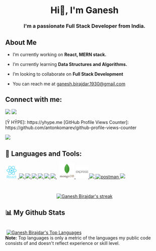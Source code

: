 <!-- - 👋 Hi, I’m Ganesh
- Currently working on React, MERN stack
- I’m interested in Full Stack Web Development
-  I’m currently learning Data Structures & Algorithms
-  I’m looking to collaborate on Full Stack Web Development
-  How to reach me -

   Mail - ganesh.birajdar.1930@gmail.com
   LinkedIn - www.linkedin.com/in/ganeshbirajdar09 -->

<h1 align="center">Hi👋, I'm Ganesh</h1>
<h3 align="center">I'm a passionate Full Stack Developer from India.</h3>

## About Me

- I’m currently working on **React, MERN stack.**

- I’m currently learning **Data Structures and Algorithms.**

- I’m looking to collaborate on **Full Stack Development**

- You can reach me at ganesh.birajdar.1930@gmail.com
 
  
## Connect with me:

<p align="left">

<a href = "https://www.linkedin.com/in/ganeshbirajdar09"><img src="https://img.icons8.com/fluent/48/000000/linkedin.png"/></a>
<a href = "https://www.instagram.com/ganeshb_009/"><img src="https://img.icons8.com/fluent/48/000000/instagram-new.png"/></a>

</p>
[Ÿ HŸPE]: https://yhype.me
[GitHub Profile Views Counter]: https://github.com/antonkomarev/github-profile-views-counter

![](https://hit.yhype.me/github/profile?user_id=1849174)

## 🚀 Languages and Tools:

<p align="left"> 
   <a href="https://reactjs.org/" target="_blank"> <img src="https://raw.githubusercontent.com/devicons/devicon/master/icons/react/react-original-wordmark.svg" alt="react" width="40" height="40"/> </a>
    <a href="https://developer.mozilla.org/en-US/docs/Web/JavaScript" target="_blank"> <img src="https://img.icons8.com/color/48/000000/javascript.png"/> </a> 
    <a href="https://www.w3.org/html/" target="_blank"> <img src="https://img.icons8.com/color/48/000000/html-5.png"/> </a> 
    <a href="https://www.w3schools.com/css/" target="_blank"> <img src="https://img.icons8.com/color/48/000000/css3.png"/> </a> 
    <a href="https://getbootstrap.com" target="_blank"> <img src="https://img.icons8.com/color/48/000000/bootstrap.png"/> </a> 
    <a href="https://www.python.org" target="_blank"> <img src="https://img.icons8.com/color/48/000000/python.png"/> </a> 
    <a style="padding-right:8px;" href="https://nodejs.org" target="_blank"> <img src="https://img.icons8.com/color/48/000000/nodejs.png"/> </a> 
    <a href="https://www.mongodb.com/" target="_blank"> <img src="https://raw.githubusercontent.com/devicons/devicon/master/icons/mongodb/mongodb-original-wordmark.svg" alt="mongodb" width="48" height="48"/> </a> 
   <a href="https://expressjs.com" target="_blank"> <img src="https://raw.githubusercontent.com/devicons/devicon/master/icons/express/express-original-wordmark.svg" alt="express" width="40" height="40"/> </a>
    <a href="https://firebase.google.com/" target="_blank"> <img src="https://img.icons8.com/color/48/000000/firebase.png"/> </a> 
    <a href="https://postman.com" target="_blank"> <img src="https://www.vectorlogo.zone/logos/getpostman/getpostman-icon.svg" alt="postman" width="45" height="45"/> </a>   
    <a href="https://git-scm.com/" target="_blank"> <img src="https://img.icons8.com/color/48/000000/git.png"/> </a> 
   
</p>

<!-- [![React Badge](https://img.shields.io/badge/-React-61DBFB?style=for-the-badge&labelColor=black&logo=react&logoColor=61DBFB)](#)  [![Javascript Badge](https://img.shields.io/badge/-Javascript-F0DB4F?style=for-the-badge&labelColor=black&logo=javascript&logoColor=F0DB4F)](#) [![Typescript Badge](https://img.shields.io/badge/-Typescript-007acc?style=for-the-badge&labelColor=black&logo=typescript&logoColor=007acc)](#) [![Nodejs Badge](https://img.shields.io/badge/-Nodejs-3C873A?style=for-the-badge&labelColor=black&logo=node.js&logoColor=3C873A)](#) [![GraphQL Badge](https://img.shields.io/badge/-GraphQl-e535ab?style=for-the-badge&labelColor=black&logo=node.js&logoColor=e535ab)](#) -->
<br/>

<p align="center">
    <a href="https://github.com/ganeshbirajdar09/github-readme-streak-stats">
        <img title="🔥 Get streak stats for your profile at git.io/streak-stats" alt="Ganesh Birajdar's streak" src="https://github-readme-streak-stats.herokuapp.com/?user=ganeshbirajdar09&theme=black-ice&hide_border=true&stroke=0000&background=060A0CD0"/>
    </a>
</p>

## 📊 My Github Stats

  <br/>
    <a href="https://github.com/ganeshbirajdar09/github-readme-stats"><img alt="" src="https://github-readme-stats.vercel.app/api?username=ganeshbirajdar09&show_icons=true&count_private=true&theme=react&hide_border=true&bg_color=0D1117" /></a>
  <a href="https://github.com/ganeshbirajdar09/github-readme-stats"><img alt="Ganesh Birajdar's Top Languages" src="https://github-readme-stats.vercel.app/api/top-langs/?username=ganeshbirajdar09&langs_count=9&count_private=true&layout=compact&theme=react&hide_border=true&bg_color=0D1117" /></a>
  <br/>
  <b>Note:</b> Top languages is only a metric of the languages my public code consists of and doesn't reflect experience or skill level.

<br/>
<br/>


<br/>
<br/>



<!---
ganeshbirajdar09/ganeshbirajdar09 is a ✨ special ✨ repository because its `README.md` (this file) appears on your GitHub profile.
You can click the Preview link to take a look at your changes.
--->
